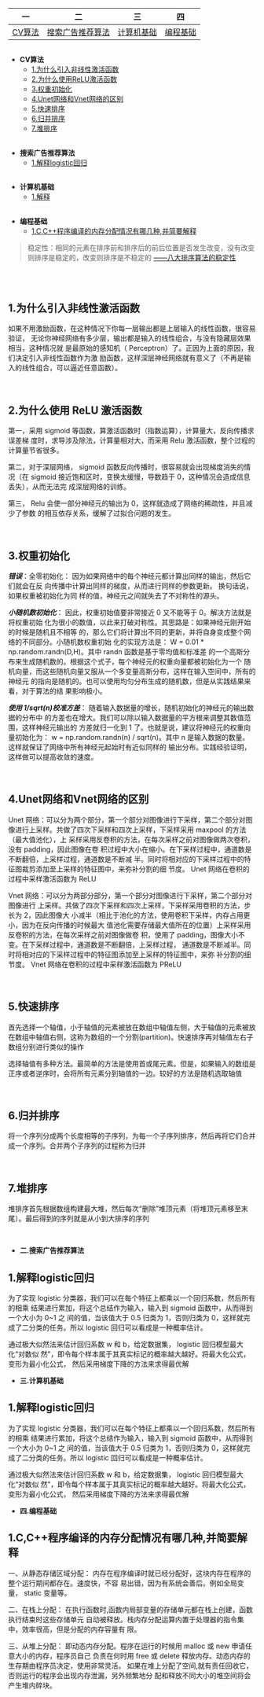| 一 | 二 | 三  | 四 |
|:--:|:--:|:--:|:--:|
|[CV算法](#CV)|[搜索广告推荐算法](#SearchAdvertiseRecommend)|[计算机基础](#BasicComputerKnowledge)|[编程基础](#BasicProgrammingKnowledge)

<h2 id="CV"></h2>

* **CV算法**
    * [1.为什么引入非线性激活函数](#1为什么引入非线性激活函数)
    * [2.为什么使用ReLU激活函数](#2为什么使用ReLU激活函数)
    * [3.权重初始化](#3权重初始化)
    * [4.Unet网络和Vnet网络的区别](#4ssssUnet网络和Vnet网络的区别)
    * [5.快速排序](#5快速排序)
    * [6.归并排序](#6归并排序)
    * [7.堆排序](#7堆排序)

<h2 id="SearchAdvertiseRecommend"></h2>

* **搜索广告推荐算法**
    * [1.解释logistic回归](#1解释logistic回归)
    
<h2 id="BasicComputerKnowledge"></h2>

* **计算机基础**
    * [1.解释](#1解释)
    
<h2 id="BasicProgrammingKnowledge"></h2>

* **编程基础**
    * [1.C,C++程序编译的内存分配情况有哪几种,并简要解释](#1CC++程序编译的内存分配情况有哪几种,并简要解释)

> 稳定性：相同的元素在排序前和排序后的前后位置是否发生改变，没有改变则排序是稳定的，改变则排序是不稳定的 [——八大排序算法的稳定性](https://www.cnblogs.com/codingmylife/archive/2012/10/21/2732980.html)

<br>
<br>

## 1.为什么引入非线性激活函数

如果不用激励函数，在这种情况下你每一层输出都是上层输入的线性函数，很容易验证，
无论你神经网络有多少层，输出都是输入的线性组合，与没有隐藏层效果相当，这种情况就
是最原始的感知机（ Perceptron）了。正因为上面的原因，我们决定引入非线性函数作为激
励函数，这样深层神经网络就有意义了（不再是输入的线性组合，可以逼近任意函数）。

<br>

## 2.为什么使用 ReLU 激活函数

第一，采用 sigmoid 等函数，算激活函数时（指数运算），计算量大，反向传播求误差梯
度时，求导涉及除法，计算量相对大，而采用 Relu 激活函数，整个过程的计算量节省很多。

第二，对于深层网络， sigmoid 函数反向传播时，很容易就会出现梯度消失的情况（在
sigmoid 接近饱和区时，变换太缓慢，导数趋于 0，这种情况会造成信息丢失），从而无法完
成深层网络的训练。

第三， Relu 会使一部分神经元的输出为 0，这样就造成了网络的稀疏性，并且减少了参数
的相互依存关系，缓解了过拟合问题的发生。


<br>

## 3.权重初始化

***错误***：全零初始化： 因为如果网络中的每个神经元都计算出同样的输出，然后它们就会在反
向传播中计算出同样的梯度，从而进行同样的参数更新。 换句话说，如果权重被初始化为同
样的值，神经元之间就失去了不对称性的源头。

***小随机数初始化***： 因此，权重初始值要非常接近 0 又不能等于 0。解决方法就是将权重初始
化为很小的数值，以此来打破对称性。其思路是：如果神经元刚开始的时候是随机且不相等
的，那么它们将计算出不同的更新，并将自身变成整个网络的不同部分。小随机数权重初始
化的实现方法是： W = 0.01 * np.random.randn(D,H)。其中 randn 函数是基于零均值和标准差
的一个高斯分布来生成随机数的。根据这个式子，每个神经元的权重向量都被初始化为一个
随机向量，而这些随机向量又服从一个多变量高斯分布，这样在输入空间中，所有的神经元
的指向是随机的。也可以使用均匀分布生成的随机数，但是从实践结果来看，对于算法的结
果影响极小。

***使用 1/sqrt(n)校准方差***： 随着输入数据量的增长，随机初始化的神经元的输出数据的分布中
的方差也在增大。我们可以除以输入数据量的平方根来调整其数值范围，这样神经元输出的
方差就归一化到 1 了。也就是说，建议将神经元的权重向量初始化为： w = np.random.randn(n)
/ sqrt(n)。其中 n 是输入数据的数量。这样就保证了网络中所有神经元起始时有近似同样的
输出分布。实践经验证明，这样做可以提高收敛的速度。

<br>

## 4.Unet网络和Vnet网络的区别

Unet 网络：可以分为两个部分，第一个部分对图像进行下采样，第二个部分对图像进行上采样。共做了四次下采样和四次上采样，下采样采用 maxpool 的方法（最大值池化），上
采样采用反卷积的方法，在每次采样之前对图像做两次卷积，没有 padding，因此图像在卷
积过程中大小在缩小。在下采样过程中，通道数是不断翻倍，上采样过程，通道数是不断减
半。同时将相对应的下采样过程中的特征图裁剪添加至上采样的特征图中，来弥补分割的细
节度。 Unet 网络在卷积的过程中采样激活函数为 ReLU

Vnet 网络：可以分为两部分部分，第一个部分对图像进行下采样，第二个部分对图像进行
上采样。共做了四次下采样和四次上采样，下采样采用卷积的方法，步长为 2，因此图像大
小减半（相比于池化的方法，使用卷积下采样，内存占用更小，因为在反向传播的时候最大
值池化需要存储最大值所在的位置）上采样采用反卷积的方法，在每次采样之前对图像做卷
积，使用了 padding，图像大小不变。在下采样过程中，通道数是不断翻倍，上采样过程，
通道数是不断减半。同时将相对应的下采样过程中的特征图添加至上采样的特征图中，来弥
补分割的细节度。 Vnet 网络在卷积的过程中采样激活函数为 PReLU

<br>

## 5.快速排序

首先选择一个轴值，小于轴值的元素被放在数组中轴值左侧，大于轴值的元素被放在数组中轴值右侧，这称为数组的一个分割(partition)。快速排序再对轴值左右子数组分别进行类似的操作

选择轴值有多种方法。最简单的方法是使用首或尾元素。但是，如果输入的数组是正序或者逆序时，会将所有元素分到轴值的一边。较好的方法是随机选取轴值

<br>

## 6.归并排序

将一个序列分成两个长度相等的子序列，为每一个子序列排序，然后再将它们合并成一个序列。合并两个子序列的过程称为归并


<br>

## 7.堆排序

堆排序首先根据数组构建最大堆，然后每次“删除”堆顶元素（将堆顶元素移至末尾）。最后得到的序列就是从小到大排序的序列


<br>

* **二.搜索广告推荐算法**

## 1.解释logistic回归

为了实现 logistic 分类器，我们可以在每个特征上都乘以一个回归系数，然后所有的相乘
结果进行累加，将这个总结作为输入，输入到 sigmoid 函数中，从而得到一个大小为 0~1 之
间的值，当该值大于 0.5 归类为 1，否则归类为 0，这样就完成了二分类的任务。所以 logistic
回归可以看成是一种概率估计。

通过极大似然法来估计回归系数 w 和 b，给定数据集， logistic 回归模型最大化“对数似
然”，即令每个样本属于其真实标记的概率越大越好。将最大化公式，变形为最小化公式，
然后采用梯度下降的方法来求得最优解

* **三.计算机基础**

## 1.解释logistic回归

为了实现 logistic 分类器，我们可以在每个特征上都乘以一个回归系数，然后所有的相乘
结果进行累加，将这个总结作为输入，输入到 sigmoid 函数中，从而得到一个大小为 0~1 之
间的值，当该值大于 0.5 归类为 1，否则归类为 0，这样就完成了二分类的任务。所以 logistic
回归可以看成是一种概率估计。

通过极大似然法来估计回归系数 w 和 b，给定数据集， logistic 回归模型最大化“对数似
然”，即令每个样本属于其真实标记的概率越大越好。将最大化公式，变形为最小化公式，
然后采用梯度下降的方法来求得最优解



* **四.编程基础**

## 1.C,C++程序编译的内存分配情况有哪几种,并简要解释

一、从静态存储区域分配：
内存在程序编译时就已经分配好，这块内存在程序的整个运行期间都存在。速度快，不容
易出错，因为有系统会善后。例如全局变量， static 变量等。

二、在栈上分配：
在执行函数时,函数内局部变量的存储单元都在栈上创建，函数执行结束时这些存储单元
自动被释放。栈内存分配运算内置于处理器的指令集中，效率很高，但是分配的内存容量有
限。

三、从堆上分配：
即动态内存分配。程序在运行的时候用 malloc 或 new 申请任意大小的内存，程序员自己
负责在何时用 free 或 delete 释放内存。动态内存的生存期由程序员决定，使用非常灵活。
如果在堆上分配了空间,就有责任回收它，否则运行的程序会出现内存泄漏，另外频繁地分
配和释放不同大小的堆空间将会产生堆内碎块。

